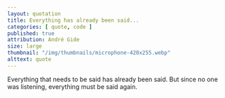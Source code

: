 ```yaml
---
layout: quotation
title: Everything has already been said...
categories: [ quote, code ]
published: true
attribution: André Gide
size: large
thumbnail: "/img/thumbnails/microphone-420x255.webp"
alttext: quote
---
```


Everything that needs to be said has already been said. But since no one was listening, everything must be said again.




